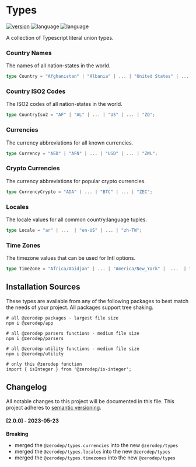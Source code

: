 # Types

[![version](https://img.shields.io/npm/v/@zerodep/types?style=flat-square&color=blue)](https://www.npmjs.com/package/@zerodep/types)
![language](https://img.shields.io/github/languages/top/cdepage/zerodep?style=flat-square)
![language](https://img.shields.io/badge/types-included-blue?style=flat-square)

A collection of Typescript literal union types.

### Country Names

The names of all nation-states in the world. 

```typescript
type Country = "Afghanistan" | "Albania" | ... | "United States" | ... | "Zimbabwe";
```

### Country ISO2 Codes

The ISO2 codes of all nation-states in the world.

```typescript
type CountryIso2 = "AF" | "AL" | ... | "US" | ... | "ZQ";
```

### Currencies

The currency abbreviations for all known currencies.

```typescript
type Currency = "AED" | "AFN" | ... | "USD" | ... | "ZWL";
```

### Crypto Currencies


The currency abbreviations for popular crypto currencies.

```typescript
type CurrencyCrypto = "ADA" | ... | "BTC" | ... | "ZEC";
```

### Locales

The locale values for all common country:language tuples.

```typescript
type Locale = "ar" | ...  | "en-US" | ... | "zh-TW";
```

### Time Zones

The timezone values that can be used for Intl options.

```typescript
type TimeZone = "Africa/Abidjan" | ... | "America/New_York" |  ...  | "Pacific/Wallis";
```

## Installation Sources

These types are available from any of the following packages to best match the needs of your project. All packages support tree shaking.

```shell
# all @zerodep packages - largest file size
npm i @zerodep/app

# all @zerodep parsers functions - medium file size
npm i @zerodep/parsers

# all @zerodep utility functions - medium file size
npm i @zerodep/utility

# only this @zerodep function
import { isInteger } from '@zerodep/is-integer';
```

## Changelog

All notable changes to this project will be documented in this file. This project adheres to [semantic versioning](https://semver.org/spec/v2.0.0.html).

#### [2.0.0] - 2023-05-23

**Breaking**

- merged the `@zerodep/types.currencies` into the new `@zerodep/types`
- merged the `@zerodep/types.locales` into the new `@zerodep/types`
- merged the `@zerodep/types.timezones` into the new `@zerodep/types`
